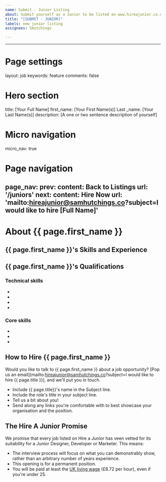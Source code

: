 ```yaml
---
name: Submit - Junior Listing
about: Submit yourself as a Junior to be listed on www.hireajunior.co.uk
title: "[SUBMIT - JUNIOR]"
labels: new junior listing
assignees: Smutchings

---
```


---
# Page settings
layout: job
keywords: feature
comments: false

# Hero section
title: [Your Full Name]
first_name: [Your First Name(s)]
Last _name: [Your Last Name(s)]
description: [A one or two sentence description of yourself]

# Micro navigation
micro_nav: true

# Page navigation
page_nav:
    prev:
        content: Back to Listings
        url: '/juniors'
    next:
        content: Hire Now
        url: 'mailto:hireajunior@samhutchings.co?subject=I would like to hire [Full Name]'
---

# About {{ page.first_name }}



## {{ page.first_name }}'s Skills and Experience


## {{ page.first_name }}'s Qualifications

### Technical skills

- 
- 
- 
- 

### Core skills

- 
- 
- 


<!-- The Following Two sections are the same on every job listing. Changes made to them by you will be ignored -->
## How to Hire {{ page.first_name }}

Would you like to talk to {{ page.first_name }} about a job opportunity? [Pop us an email](mailto:hireajunior@samhutchings.co?subject=I would like to hire {{ page.title }}), and we'll put you in touch.

- Include {{ page.title}}'s name in the Subject line. 
- Include the role's title in your subject line.
- Tell us a bit about you!
- Send along any links you're comfortable with to best showcase your organisation and the position.

## The Hire A Junior Promise

We promise that every job listed on Hire a Junior has veen vetted for its suitability for a Junior Designer, Developer or Marketer. This means:

- The interview process will focus on what you can demonstrably show, rather than an arbitrary number of years experience.
- This opening is for a permanent position.
- You will be paid at least the [UK living wage](https://www.gov.uk/national-minimum-wage-rates) (£8.72 per hour), even if you're under 25.
